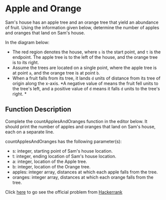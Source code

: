 # Apple and Orange

Sam's house has an apple tree and an orange tree that yield an abundance of fruit. Using the information given below, determine the number of apples and oranges that land on Sam's house.

In the diagram below:

- The red region denotes the house, where `s` is the start point, and `t` is the endpoint. The apple tree is to the left of the house, and the orange tree is to its right.
- Assume the trees are located on a single point, where the apple tree is at point `a`, and the orange tree is at point `b`.
- When a fruit falls from its tree, it lands `d` units of distance from its tree of origin along the x-axis. *A negative value of  means the fruit fell  units to the tree's left, and a positive value of `d` means it falls `d` units to the tree's right. *

## Function Description

Complete the countApplesAndOranges function in the editor below. It should print the number of apples and oranges that land on Sam's house, each on a separate line.

countApplesAndOranges has the following parameter(s):

- s: integer, starting point of Sam's house location.
- t: integer, ending location of Sam's house location.
- a: integer, location of the Apple tree.
- b: integer, location of the Orange tree.
- apples: integer array, distances at which each apple falls from the tree.
- oranges: integer array, distances at which each orange falls from the tree.

Click [here](https://www.hackerrank.com/challenges/apple-and-orange/problem) to go see the official problem from [Hackerrank](https://www.hackerrank.com/)